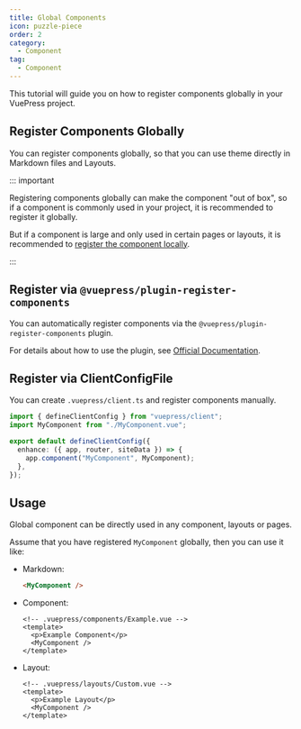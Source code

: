 ```yaml
---
title: Global Components
icon: puzzle-piece
order: 2
category:
  - Component
tag:
  - Component
---
```


This tutorial will guide you on how to register components globally in your VuePress project.

<!-- more -->

## Register Components Globally

You can register components globally, so that you can use theme directly in Markdown files and Layouts.

::: important

Registering components globally can make the component "out of box", so if a component is commonly used in your project, it is recommended to register it globally.

But if a component is large and only used in certain pages or layouts, it is recommended to [register the component locally](./sfc.md#importing-files).

:::

## Register via `@vuepress/plugin-register-components`

You can automatically register components via the `@vuepress/plugin-register-components` plugin.

For details about how to use the plugin, see [Official Documentation](https://vuejs.press/reference/plugin/register-components.html).

## Register via ClientConfigFile

You can create `.vuepress/client.ts` and register components manually.

```ts title=".vuepress/client.ts"
import { defineClientConfig } from "vuepress/client";
import MyComponent from "./MyComponent.vue";

export default defineClientConfig({
  enhance: ({ app, router, siteData }) => {
    app.component("MyComponent", MyComponent);
  },
});
```

## Usage

Global component can be directly used in any component, layouts or pages.

Assume that you have registered `MyComponent` globally, then you can use it like:

- Markdown:

  ```md
  <MyComponent />
  ```

- Component:

  ```vue
  <!-- .vuepress/components/Example.vue -->
  <template>
    <p>Example Component</p>
    <MyComponent />
  </template>
  ```

- Layout:

  ```vue
  <!-- .vuepress/layouts/Custom.vue -->
  <template>
    <p>Example Layout</p>
    <MyComponent />
  </template>
  ```
